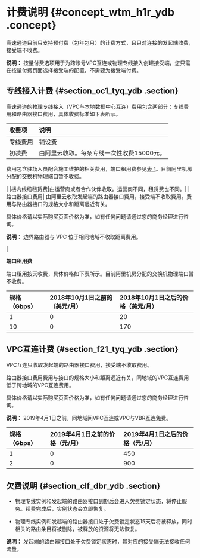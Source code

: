# 计费说明 {#concept_wtm_h1r_ydb .concept}

高速通道目前只支持预付费（包年包月）的计费方式，且只对连接的发起端收费，接受端不收费。

**说明：** 按量付费选项用于为跨账号VPC互连或物理专线接入创建接受端，您只需在按量付费页面选择接受端的配置，不需要为接受端付费。

## 专线接入计费 {#section_oc1_tyq_ydb .section}

高速通道的物理专线接入（VPC与本地数据中心互连）费用包含两部分：专线费用和路由器接口费用，具体收费标准如下表所示。

|收费项|说明|
|:--|:-|
|专线费用|铺设费|由运营商根据带宽大小与距离远近收取。|
|初装费| 由阿里云收取。每条专线一次性收费15000元。

 费用包含驻场人员配合施工维护的相关费用，端口租用费参见[表 1](#table_u3x_4zq_ydb)。目前阿里机房分配的交换机物理端口暂不收费。

 |
|楼内线缆租赁费|由运营商或者合作伙伴收取。运营商不同，租赁费也不同。|
|路由器接口费用| 由阿里云收取发起端的路由器接口费用，接受端不收取费用。费用与路由器接口的规格大小和距离远近有关。

 具体价格请以实际购买页面价格为准，如有任何问题请通过您的商务经理进行咨询。

 **说明：** 边界路由器与 VPC 位于相同地域不收取距离费用。

 |

**端口租用费**

端口租用按天收费，具体价格如下表所示。目前阿里机房分配的交换机物理端口暂不收费。

|规格（Gbps）|2018年10月1日之前的（美元/月）|2018年10月1日之后的价格（美元/月）|
|:-------|:------------------|:--------------------|
|1|0|20|
|10|0|170|

## VPC互连计费 {#section_f21_tyq_ydb .section}

VPC互连只收取发起端的路由器接口费用，接受端不收取费用。

路由器接口费用费用与接口的规格大小和距离远近有关，同地域的VPC互连费用低于跨地域的VPC互连费用。

具体价格请以实际购买页面价格为准，如有任何问题请通过您的商务经理进行咨询。

**说明：** 2019年4月1日之前，同地域间VPC互连或VPC与VBR互连免费。

|规格（Gbps）|2019年4月1日之前的价格（元/月）|2019年4月1日之后的价格（元/月）|
|:-------|:------------------|:------------------|
|1|0|450|
|2|0|900|

## 欠费说明 {#section_clf_dbr_ydb .section}

-   物理专线实例和发起端的路由器接口到期后会进入欠费锁定状态，将停止服务。续费完成后，实例状态会立即恢复。

-   物理专线实例和发起端的路由器接口处于欠费锁定状态15天后将被释放，同时相关的路由条目将被删除，被释放的资源将无法恢复。

**说明：** 发起端的路由器接口处于欠费锁定状态时，其对应的接受端无法接收任何流量。


